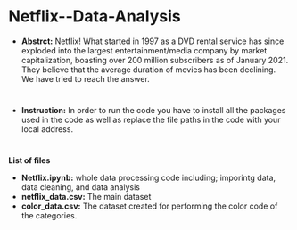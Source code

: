 # Netflix--Data-Analysis
* **Abstrct:**
Netflix! What started in 1997 as a DVD rental service has since exploded into the largest entertainment/media company by market capitalization, boasting over 200 million subscribers as of January 2021. They believe that the average duration of movies has been declining. We have tried to reach the answer.
#
* **Instruction:**
In order to run the code you have to install all the packages used in the code as well as replace the file paths in the code with your local address.
#
**List of files**

* **Netflix.ipynb:** whole data processing code including; imporintg data, data cleaning, and data analysis
* **netflix_data.csv:** The main dataset
* **color_data.csv:** The dataset created for performing the color code of the categories.

